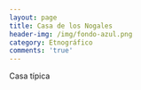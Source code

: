 ```yaml
---
layout: page
title: Casa de los Nogales
header-img: /img/fondo-azul.png
category: Etnográfico
comments: 'true'
---
```



Casa típica
